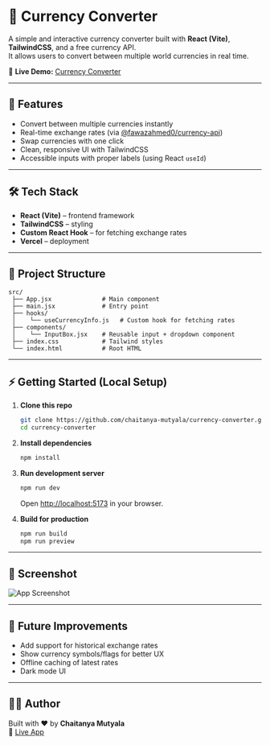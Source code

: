 # 💱 Currency Converter

A simple and interactive currency converter built with **React (Vite)**, **TailwindCSS**, and a free currency API.  
It allows users to convert between multiple world currencies in real time.

🔗 **Live Demo:** [Currency Converter](https://currency-converter-d3sxwfa57-chaitanya-mutyalas-projects.vercel.app/)

---

## 🚀 Features
- Convert between multiple currencies instantly  
- Real-time exchange rates (via [@fawazahmed0/currency-api](https://github.com/fawazahmed0/currency-api))  
- Swap currencies with one click  
- Clean, responsive UI with TailwindCSS  
- Accessible inputs with proper labels (using React `useId`)  

---

## 🛠️ Tech Stack
- **React (Vite)** – frontend framework  
- **TailwindCSS** – styling  
- **Custom React Hook** – for fetching exchange rates  
- **Vercel** – deployment  

---

## 📂 Project Structure
```
src/
 ├── App.jsx              # Main component
 ├── main.jsx             # Entry point
 ├── hooks/
 │    └── useCurrencyInfo.js   # Custom hook for fetching rates
 ├── components/
 │    └── InputBox.jsx    # Reusable input + dropdown component
 ├── index.css            # Tailwind styles
 └── index.html           # Root HTML
```

---

## ⚡ Getting Started (Local Setup)

1. **Clone this repo**
   ```bash
   git clone https://github.com/chaitanya-mutyala/currency-converter.git
   cd currency-converter
   ```

2. **Install dependencies**
   ```bash
   npm install
   ```

3. **Run development server**
   ```bash
   npm run dev
   ```

   Open [http://localhost:5173](http://localhost:5173) in your browser.

4. **Build for production**
   ```bash
   npm run build
   npm run preview
   ```

---

## 📸 Screenshot
![App Screenshot](./public/screenshot.png)

---

## 🔮 Future Improvements
- Add support for historical exchange rates  
- Show currency symbols/flags for better UX  
- Offline caching of latest rates  
- Dark mode UI  

---

## 👨‍💻 Author
Built with ❤️ by **Chaitanya Mutyala**  
🔗 [Live App](https://currency-converter-d3sxwfa57-chaitanya-mutyalas-projects.vercel.app/)
